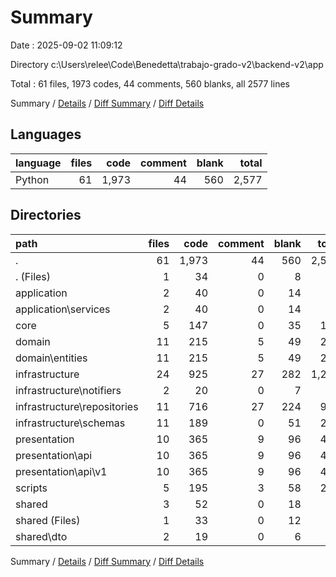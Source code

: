 # Summary

Date : 2025-09-02 11:09:12

Directory c:\\Users\\relee\\Code\\Benedetta\\trabajo-grado-v2\\backend-v2\\app

Total : 61 files,  1973 codes, 44 comments, 560 blanks, all 2577 lines

Summary / [Details](details.md) / [Diff Summary](diff.md) / [Diff Details](diff-details.md)

## Languages
| language | files | code | comment | blank | total |
| :--- | ---: | ---: | ---: | ---: | ---: |
| Python | 61 | 1,973 | 44 | 560 | 2,577 |

## Directories
| path | files | code | comment | blank | total |
| :--- | ---: | ---: | ---: | ---: | ---: |
| . | 61 | 1,973 | 44 | 560 | 2,577 |
| . (Files) | 1 | 34 | 0 | 8 | 42 |
| application | 2 | 40 | 0 | 14 | 54 |
| application\\services | 2 | 40 | 0 | 14 | 54 |
| core | 5 | 147 | 0 | 35 | 182 |
| domain | 11 | 215 | 5 | 49 | 269 |
| domain\\entities | 11 | 215 | 5 | 49 | 269 |
| infrastructure | 24 | 925 | 27 | 282 | 1,234 |
| infrastructure\\notifiers | 2 | 20 | 0 | 7 | 27 |
| infrastructure\\repositories | 11 | 716 | 27 | 224 | 967 |
| infrastructure\\schemas | 11 | 189 | 0 | 51 | 240 |
| presentation | 10 | 365 | 9 | 96 | 470 |
| presentation\\api | 10 | 365 | 9 | 96 | 470 |
| presentation\\api\\v1 | 10 | 365 | 9 | 96 | 470 |
| scripts | 5 | 195 | 3 | 58 | 256 |
| shared | 3 | 52 | 0 | 18 | 70 |
| shared (Files) | 1 | 33 | 0 | 12 | 45 |
| shared\\dto | 2 | 19 | 0 | 6 | 25 |

Summary / [Details](details.md) / [Diff Summary](diff.md) / [Diff Details](diff-details.md)